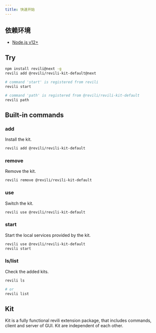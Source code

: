 ```yaml
---
title: 快速开始
---
```


## 依赖环境

- [Node.js v12+](https://nodejs.org/en/)

## Try

```bash
npm install revili@next -g
revili add @revili/revili-kit-default@next

# command 'start' is registered from revili
revili start

# command 'path' is registered from @revili/revili-kit-default
revili path
```

## Built-in commands

### add

Install the kit.

```bash
revili add @revili/revili-kit-default
```

### remove

Remove the kit.

```bash
revili remove @revili/revili-kit-default
```

### use

Switch the kit.

```bash
revili use @revili/revili-kit-default
```

### start

Start the local services provided by the kit.

```bash
revili use @revili/revili-kit-default
revili start
```

### ls/list

Check the added kits.

```bash
revili ls

# or
revili list
```

## Kit

Kit is a fully functional revili extension package, that includes commands, client and server of GUI. Kit are independent of each other.
